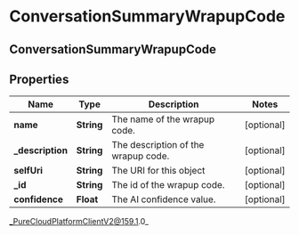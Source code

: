 # ConversationSummaryWrapupCode

## ConversationSummaryWrapupCode

## Properties

|Name | Type | Description | Notes|
|------------ | ------------- | ------------- | -------------|
| **name** | **String** | The name of the wrapup code. | [optional] |
| **_description** | **String** | The description of the wrapup code. | [optional] |
| **selfUri** | **String** | The URI for this object | [optional] |
| **_id** | **String** | The id of the wrapup code. | [optional] |
| **confidence** | **Float** | The AI confidence value. | [optional] |



_PureCloudPlatformClientV2@159.1.0_
